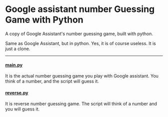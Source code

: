 # Google assistant number Guessing Game with Python
A copy of Google Assistant's number guessing game, built with python.

Same as Google Assistant, but in python. Yes, it is of course useless.
It is just a clone.

---
#### [main.py](./main.py)
It is the actual number guessing game you play with Google assistant.
You think of a number, and the script will guess it.

#### [reverse.py](./reverse.py)
It is reverse number guessing game. The script will think of a number and you will guess it.